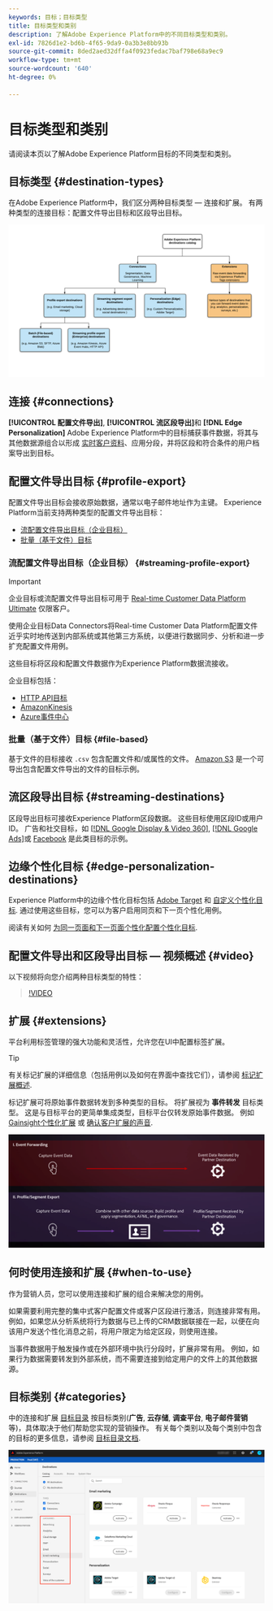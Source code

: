 ```yaml
---
keywords: 目标；目标类型
title: 目标类型和类别
description: 了解Adobe Experience Platform中的不同目标类型和类别。
exl-id: 7826d1e2-bd6b-4f65-9da9-0a3b3e8bb93b
source-git-commit: 8ded2aed32dffa4f0923fedac7baf798e68a9ec9
workflow-type: tm+mt
source-wordcount: '640'
ht-degree: 0%

---
```


# 目标类型和类别

请阅读本页以了解Adobe Experience Platform目标的不同类型和类别。

## 目标类型 {#destination-types}

在Adobe Experience Platform中，我们区分两种目标类型 — 连接和扩展。 有两种类型的连接目标：配置文件导出目标和区段导出目标。

![目标类型](./assets/destination-types/types-of-destinations.png)

## 连接 {#connections}

**[!UICONTROL 配置文件导出]**, **[!UICONTROL 流区段导出]**&#x200B;和 **[!DNL Edge Personalization]** Adobe Experience Platform中的目标捕获事件数据，将其与其他数据源组合以形成 [实时客户资料](../profile/home.md)、应用分段，并将区段和符合条件的用户档案导出到目标。

## 配置文件导出目标 {#profile-export}

配置文件导出目标会接收原始数据，通常以电子邮件地址作为主键。 Experience Platform当前支持两种类型的配置文件导出目标：

* [流配置文件导出目标（企业目标）](#streaming-profile-export)
* [批量（基于文件）目标](#file-based)

### 流配置文件导出目标（企业目标） {#streaming-profile-export}

>[!IMPORTANT]
>
>企业目标或流配置文件导出目标可用于 [Real-time Customer Data Platform Ultimate](https://helpx.adobe.com/legal/product-descriptions/real-time-customer-data-platform.html) 仅限客户。

使用企业目标Data Connectors将Real-time Customer Data Platform配置文件近乎实时地传送到内部系统或其他第三方系统，以便进行数据同步、分析和进一步扩充配置文件用例。

这些目标将区段和配置文件数据作为Experience Platform数据流接收。

企业目标包括：

* [HTTP API目标](catalog/streaming/http-destination.md)
* [AmazonKinesis](catalog/cloud-storage/amazon-kinesis.md)
* [Azure事件中心](catalog/cloud-storage/azure-event-hubs.md)

### 批量（基于文件）目标 {#file-based}

基于文件的目标接收 `.csv` 包含配置文件和/或属性的文件。 [Amazon S3](catalog/cloud-storage/amazon-s3.md) 是一个可导出包含配置文件导出的文件的目标示例。

## 流区段导出目标 {#streaming-destinations}

区段导出目标可接收Experience Platform区段数据。 这些目标使用区段ID或用户ID。 广告和社交目标，如 [[!DNL Google Display & Video 360]](catalog/advertising/google-dv360.md), [[!DNL Google Ads]](catalog/advertising/google-ads-destination.md)或 [Facebook](catalog/social/facebook.md) 是此类目标的示例。

## 边缘个性化目标 {#edge-personalization-destinations}

Experience Platform中的边缘个性化目标包括 [Adobe Target](/help/destinations/catalog/personalization/adobe-target-connection.md) 和 [自定义个性化目标](/help/destinations/catalog/personalization/custom-personalization.md). 通过使用这些目标，您可以为客户启用同页和下一页个性化用例。

阅读有关如何 [为同一页面和下一页面个性化配置个性化目标](/help/destinations/ui/configure-personalization-destinations.md).

## 配置文件导出和区段导出目标 — 视频概述 {#video}

以下视频将向您介绍两种目标类型的特性：

>[!VIDEO](https://video.tv.adobe.com/v/29707?quality=12)

## 扩展 {#extensions}

平台利用标签管理的强大功能和灵活性，允许您在UI中配置标签扩展。

>[!TIP]
>
>有关标记扩展的详细信息（包括用例以及如何在界面中查找它们），请参阅 [标记扩展概述](./catalog/launch-extensions/overview.md).

标记扩展可将原始事件数据转发到多种类型的目标。 将扩展视为 **事件转发** 目标类型。 这是与目标平台的更简单集成类型，目标平台仅转发原始事件数据。 例如 [Gainsight个性化扩展](./catalog/personalization/gainsight.md) 或 [确认客户扩展的声音](./catalog/voice/confirmit-digital-feedback.md).

![标记扩展与其他目标的比较](./assets/common/launch-and-other-destinations.png)

## 何时使用连接和扩展 {#when-to-use}

作为营销人员，您可以使用连接和扩展的组合来解决您的用例。

如果需要利用完整的集中式客户配置文件或客户区段进行激活，则连接非常有用。 例如，如果您从分析系统将行为数据与已上传的CRM数据联接在一起，以便在向该用户发送个性化消息之前，将用户限定为给定区段，则使用连接。

当事件数据用于触发操作或在外部环境中执行分段时，扩展非常有用。 例如，如果行为数据需要转发到外部系统，而不需要连接到给定用户的文件上的其他数据源。

## 目标类别 {#categories}

中的连接和扩展 [目标目录](https://platform.adobe.com/destination/catalog) 按目标类别(**广告**, **云存储**, **调查平台**, **电子邮件营销**&#x200B;等)，具体取决于他们帮助您实现的营销操作。 有关每个类别以及每个类别中包含的目标的更多信息，请参阅 [目标目录文档](./catalog/overview.md).

![目标类别](./assets/destination-types/destination-categories-menu.png)
